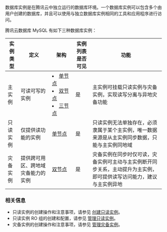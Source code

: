 数据库实例是在腾讯云中独立运行的数据库环境。一个数据库实例可以包含多个由用户创建的数据库，并且可以使用与独立数据库实例相同的工具和应用程序进行访问。

腾讯云数据库 MySQL 有如下三种数据库实例：

<table>
<thead><tr>
<th>实例类型</th><th width="20%">定义</th><th width="15%">架构</th><th>实例列表是否可见</th><th>功能</th></tr></thead>
<tbody><tr>
<td>主实例</td><td>可读可写的实例</td>
<td><li><a href="https://cloud.tencent.com/document/product/236/47909" target="_blank">单节点</a> <li><a href="https://cloud.tencent.com/document/product/236/47906" target="_blank">双节点</a><li><a href="https://cloud.tencent.com/document/product/236/47907" target="_blank">三节点</a></td>
<td>是</td><td>主实例可挂载只读实例与灾备实例，实现读写分离与异地灾备功能</td></tr>
<tr>
<td>只读实例</td><td>仅提供读功能的实例</td>
<td><a href="https://cloud.tencent.com/document/product/236/47909" target="_blank">单节点</a></td><td>是</td>
<td>只读实例无法单独存在，必须隶属于某个主实例，唯一数据来源是从主实例同步数据，只能与主实例同地域</td></tr>
<tr>
<td>灾备实例</td><td>提供跨可用区、跨地域灾备能力的实例</td>
<td><a href="https://cloud.tencent.com/document/product/236/47906" target="_blank">双节点</a><td>是</td>
<td>灾备实例在同步时仅可读，灾备实例可主动与主实例断开同步关系，主动提升为主实例，即可提供读写访问能力，建议与主实例异地</td></tr>
</tbody></table>

### 相关信息
- 只读实例的创建操作和注意事项，请参见 [创建只读实例](https://cloud.tencent.com/document/product/236/7270)。
- 只读实例 RO 组的创建和配置，请参见 [管理只读实例](https://cloud.tencent.com/document/product/236/11361)。
- 灾备实例的创建操作和注意事项，请参见 [管理灾备实例](https://cloud.tencent.com/document/product/236/7272)。
